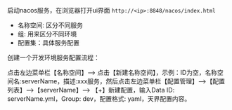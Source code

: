 启动nacos服务，在浏览器打开ui界面 `http://<ip>:8848/nacos/index.html`

- 名称空间: 区分不同服务
- 组: 用来区分不同环境
- 配置集：具体服务配置

创建一个开发环境服务配置流程：

点击左边菜单栏【名称空间】--> 点击【新建名称空间】，示例：ID为空，名称空间名:serverName，描述:xxx服务，然后点击左边菜单栏【配置管理】-->【配置列表】-->【serverName】--> 【+】新建配置，输入Data ID: serverName.yml，Group: dev，配置格式: yaml，天界配置内容。
